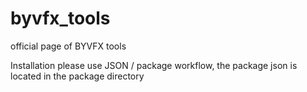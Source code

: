 # byvfx_tools
official page of BYVFX tools

Installation please use JSON / package workflow, the package json is located in the package directory

